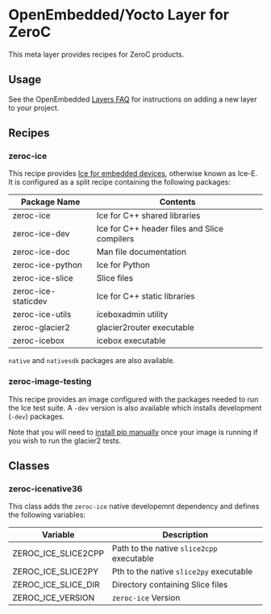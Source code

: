 # OpenEmbedded/Yocto Layer for ZeroC

This meta layer provides recipes for ZeroC products.

## Usage

See the OpenEmbedded [Layers FAQ](http://www.openembedded.org/wiki/Layers_FAQ) for instructions on adding a new layer to your project.

## Recipes

### zeroc-ice

This recipe provides [Ice for embedded devices](https://github.com/zeroc-ice/icee), otherwise known as Ice-E. It is configured as a split recipe containing the following packages:

| Package Name        | Contents                                     |
| ------------        | --------                                     |
| zeroc-ice           | Ice for C++ shared libraries                 |
| zeroc-ice-dev       | Ice for C++ header files and Slice compilers |
| zeroc-ice-doc       | Man file documentation                       |
| zeroc-ice-python    | Ice for Python                               |
| zeroc-ice-slice     | Slice files                                  |
| zeroc-ice-staticdev | Ice for C++ static libraries                 |
| zeroc-ice-utils     | iceboxadmin utility                          |
| zeroc-glacier2      | glacier2router executable                    |
| zeroc-icebox        | icebox executable                            |

`native` and `nativesdk` packages are also available.

### zeroc-image-testing

This recipe provides an image configured with the packages needed to run the Ice test suite. A `-dev` version is also available which installs development (`-dev`) packages.

Note that you will need to [install pip manually](https://pip.pypa.io/en/latest/installing.html) once your image is running if you wish to run the glacier2 tests.

## Classes

### zeroc-icenative36

This class adds the `zeroc-ice` native developemnt dependency and defines the following variables:

| Variable            | Description                               |
| --------            | -----------                               |
| ZEROC_ICE_SLICE2CPP | Path to the native `slice2cpp` executable |
| ZEROC_ICE_SLICE2PY  | Pth to the native `slice2py` executable   |
| ZEROC_ICE_SLICE_DIR | Directory containing Slice files          |
| ZEROC_ICE_VERSION   | `zeroc-ice` Version                       |
